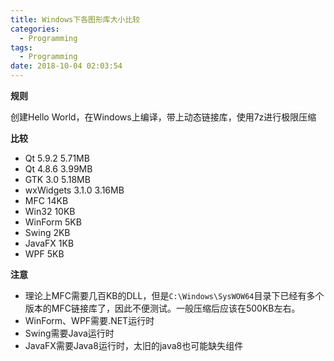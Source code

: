 ```yaml
---
title: Windows下各图形库大小比较
categories:
  - Programming
tags:
  - Programming
date: 2018-10-04 02:03:54
---
```


**规则**

创建Hello World，在Windows上编译，带上动态链接库，使用7z进行极限压缩

**比较**

- Qt 5.9.2  5.71MB
- Qt 4.8.6  3.99MB
- GTK 3.0   5.18MB
- wxWidgets 3.1.0   3.16MB
- MFC   14KB
- Win32 10KB
- WinForm   5KB
- Swing 2KB
- JavaFX    1KB
- WPF   5KB

**注意**
- 理论上MFC需要几百KB的DLL，但是`C:\Windows\SysWOW64`目录下已经有多个版本的MFC链接库了，因此不便测试。一般压缩后应该在500KB左右。
- WinForm、WPF需要.NET运行时
- Swing需要Java运行时
- JavaFX需要Java8运行时，太旧的java8也可能缺失组件
